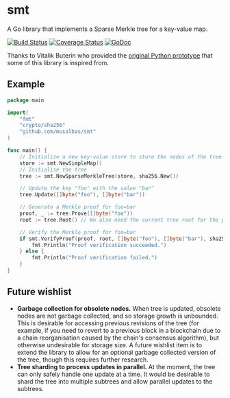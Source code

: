 # smt

A Go library that implements a Sparse Merkle tree for a key-value map.

[![Build Status](https://travis-ci.org/musalbas/smt.svg?branch=master)](https://travis-ci.org/musalbas/smt)
[![Coverage Status](https://coveralls.io/repos/github/musalbas/smt/badge.svg?branch=master)](https://coveralls.io/github/musalbas/smt?branch=master)
[![GoDoc](https://godoc.org/github.com/musalbas/smt?status.svg)](https://godoc.org/github.com/musalbas/smt)

Thanks to Vitalik Buterin who provided the [original Python prototype](https://ethresear.ch/t/data-availability-proof-friendly-state-tree-transitions/1453/6) that some of this library is inspired from.

## Example

```go
package main

import(
    "fmt"
    "crypto/sha256"
    "github.com/musalbas/smt"
)

func main() {
    // Initialise a new key-value store to store the nodes of the tree
    store := smt.NewSimpleMap()
    // Initialise the tree
    tree := smt.NewSparseMerkleTree(store, sha256.New())

    // Update the key "foo" with the value "bar"
    tree.Update([]byte("foo"), []byte("bar"))

    // Generate a Merkle proof for foo=bar
    proof, _ := tree.Prove([]byte("foo"))
    root := tree.Root() // We also need the current tree root for the proof

    // Verify the Merkle proof for foo=bar
    if smt.VerifyProof(proof, root, []byte("foo"), []byte("bar"), sha256.New()) {
        fmt.Println("Proof verification succeeded.")
    } else {
        fmt.Println("Proof verification failed.")
    }
}
```

## Future wishlist

- **Garbage collection for obsolete nodes.** When tree is updated, obsolete nodes are not garbage collected, and so storage growth is unbounded. This is desirable for accessing previous revisions of the tree (for example, if you need to revert to a previous block in a blockchain due to a chain reorganisation caused by the chain's consensus algorithm), but otherwise undesirable for storage size. A future wishlist item is to extend the library to allow for an optional garbage collected version of the tree, though this requires further research.
- **Tree sharding to process updates in parallel.** At the moment, the tree can only safely handle one update at a time. It would be desirable to shard the tree into multiple subtrees and allow parallel updates to the subtrees.
